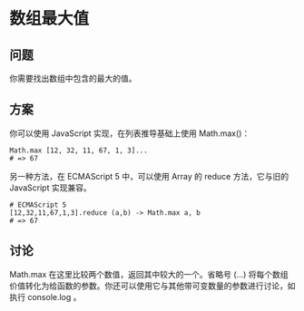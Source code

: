 # 数组最大值
## 问题
你需要找出数组中包含的最大的值。
## 方案
你可以使用 JavaScript 实现，在列表推导基础上使用 Math.max()：
```
Math.max [12, 32, 11, 67, 1, 3]... 
# => 67
```
另一种方法，在 ECMAScript 5 中，可以使用 Array 的 reduce 方法，它与旧的 JavaScript 实现兼容。
```
# ECMAScript 5 
[12,32,11,67,1,3].reduce (a,b) -> Math.max a, b 
# => 67
```
## 讨论
Math.max 在这里比较两个数值，返回其中较大的一个。省略号 (...) 将每个数组价值转化为给函数的参数。你还可以使用它与其他带可变数量的参数进行讨论，如执行 console.log 。


